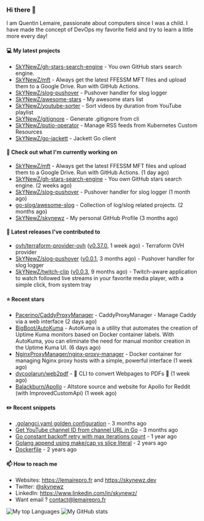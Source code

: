 ### Hi there 👋

I am Quentin Lemaire, passionate about computers since I was a child.
I have made the concept of DevOps my favorite field and try to learn a little more every day!

#### 💻 My latest projects


- [SkYNewZ/gh-stars-search-engine](https://github.com/SkYNewZ/gh-stars-search-engine) - You own GitHub stars search engine.
- [SkYNewZ/mft](https://github.com/SkYNewZ/mft) - Always get the latest FFESSM MFT files and upload them to a Google Drive. Run with GitHub Actions.
- [SkYNewZ/slog-pushover](https://github.com/SkYNewZ/slog-pushover) - Pushover handler for slog logger
- [SkYNewZ/awesome-stars](https://github.com/SkYNewZ/awesome-stars) - My awesome stars list
- [SkYNewZ/youtube-sorter](https://github.com/SkYNewZ/youtube-sorter) - Sort videos by duration from YouTube playlist
- [SkYNewZ/gitignore](https://github.com/SkYNewZ/gitignore) - Generate .gitignore from cli
- [SkYNewZ/putio-operator](https://github.com/SkYNewZ/putio-operator) - Manage RSS feeds from Kubernetes Custom Resources 
- [SkYNewZ/go-jackett](https://github.com/SkYNewZ/go-jackett) - Jackett Go client

#### 👷 Check out what I'm currently working on


- [SkYNewZ/mft](https://github.com/SkYNewZ/mft) - Always get the latest FFESSM MFT files and upload them to a Google Drive. Run with GitHub Actions. (1 day ago)
- [SkYNewZ/gh-stars-search-engine](https://github.com/SkYNewZ/gh-stars-search-engine) - You own GitHub stars search engine. (2 weeks ago)
- [SkYNewZ/slog-pushover](https://github.com/SkYNewZ/slog-pushover) - Pushover handler for slog logger (1 month ago)
- [go-slog/awesome-slog](https://github.com/go-slog/awesome-slog) - Collection of log/slog related projects. (2 months ago)
- [SkYNewZ/skynewz](https://github.com/SkYNewZ/skynewz) - My personal GitHub Profile (3 months ago)

#### 🚀 Latest releases I've contributed to


- [ovh/terraform-provider-ovh](https://github.com/ovh/terraform-provider-ovh) ([v0.37.0](https://github.com/ovh/terraform-provider-ovh/releases/tag/v0.37.0), 1 week ago) - Terraform OVH provider
- [SkYNewZ/slog-pushover](https://github.com/SkYNewZ/slog-pushover) ([v0.0.1](https://github.com/SkYNewZ/slog-pushover/releases/tag/v0.0.1), 3 months ago) - Pushover handler for slog logger
- [SkYNewZ/twitch-clip](https://github.com/SkYNewZ/twitch-clip) ([v0.0.3](https://github.com/SkYNewZ/twitch-clip/releases/tag/v0.0.3), 9 months ago) - Twitch-aware application to watch followed live streams in your favorite media player, with a simple click, from system tray

#### ⭐ Recent stars

- [Pacerino/CaddyProxyManager](https://github.com/Pacerino/CaddyProxyManager) - CaddyProxyManager - Manage Caddy via a web interface (2 days ago)
- [BigBoot/AutoKuma](https://github.com/BigBoot/AutoKuma) - AutoKuma is a utility that automates the creation of Uptime Kuma monitors based on Docker container labels. With AutoKuma, you can eliminate the need for manual monitor creation in the Uptime Kuma UI. (6 days ago)
- [NginxProxyManager/nginx-proxy-manager](https://github.com/NginxProxyManager/nginx-proxy-manager) - Docker container for managing Nginx proxy hosts with a simple, powerful interface (1 week ago)
- [dvcoolarun/web2pdf](https://github.com/dvcoolarun/web2pdf) - 🔄 CLI to convert Webpages to PDFs 🚀  (1 week ago)
- [Balackburn/Apollo](https://github.com/Balackburn/Apollo) - Altstore source and website for Apollo for Reddit (with ImprovedCustomApi) (1 week ago)

#### ✏️ Recent snippets


- [.golangci.yaml golden configuration](https://gist.github.com/1298ddacb28d23738a9498509765baae) - 3 months ago
- [Get YouTube channel ID from channel URL in Go](https://gist.github.com/876c3fe69d7d84cf47510032194ff888) - 3 months ago
- [Go constant backoff retry with max iterations count](https://gist.github.com/69f09bb63ed1429557aa9121042531fa) - 1 year ago
- [Golang append using make/cap vs slice literal](https://gist.github.com/ebdcb5d1737bcabc66238d0818250f4b) - 2 years ago
- [Dockerfile](https://gist.github.com/0a0e1b32f91ea09efa1f5bdfef480b21) - 2 years ago

#### 📫 How to reach me

- Websites: https://lemairepro.fr and https://skynewz.dev
- Twitter: [@skynewz](https://twitter.com/skynewz)
- LinkedIn: https://www.linkedin.com/in/skynewz/
- Want email ? [contact@lemairepro.fr](mailto:contact@lemairepro.fr?subject=Contact%20from%20your%20Github%20Profile)

![My top Languages](https://github-readme-stats.vercel.app/api/top-langs/?username=skynewz&hide=javascript,html,css,typescript&layout=compact)
![My GitHub stats](https://github-readme-stats.vercel.app/api?username=skynewz&count_private=true&show_icons=true)


